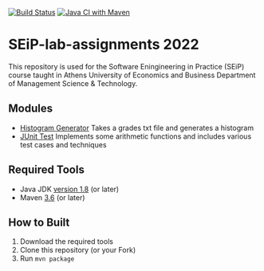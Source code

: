 [![Build Status](https://app.travis-ci.com/AirlineDog/SEiP-lab-assignments.svg?token=2sThSc69CiqprTWtxbu9&branch=main)](https://app.travis-ci.com/AirlineDog/SEiP-lab-assignments)
[![Java CI with Maven](https://github.com/AirlineDog/SEiP-lab-assignments/actions/workflows/maven.yml/badge.svg)](https://github.com/AirlineDog/SEiP-lab-assignments/actions/workflows/maven.yml)


# SEiP-lab-assignments 2022

This repository is used for the Software Eningineering in Practice (SEiP) course taught in Athens University of Economics and Business Department of Management Science & Technology.

## Modules
- [Histogram Generator](./gradeshistogram/) Takes a grades txt file and generates a histogram
- [JUnit Test](./unittesting/) Implements some arithmetic functions and includes various test cases and techniques

## Required Tools

- Java JDK <a href="https://www.oracle.com/java/technologies/downloads/">version 1.8</a> (or later)  
- Maven <a href="https://maven.apache.org/what-is-maven.html">3.6</a> (or later)

## How to Built

1. Download the required tools
2. Clone this repository (or your Fork)
3. Run ```mvn package```
